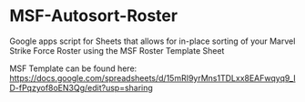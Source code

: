 # MSF-Autosort-Roster
Google apps script for Sheets that allows for in-place sorting of your Marvel Strike Force Roster using the MSF Roster Template Sheet

MSF Template can be found here:  https://docs.google.com/spreadsheets/d/15mRI9yrMns1TDLxx8EAFwqyq9_ID-fPqzyof8oEN3Qg/edit?usp=sharing
